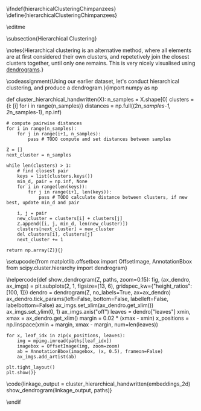 \ifndef{hierarchicalClusteringChimpanzees}
\define{hierarchicalClusteringChimpanzees}

\editme

\subsection{Hierarchical Clustering}

\notes{Hierarchical clustering is an alternative method, where all elements are at first considered their own clusters, and repetetively join the closest clusters together, until only one remains. This is very nicely visualised using [dendrograms](https://en.wikipedia.org/wiki/Dendrogram).}

\codeassignment{Using our earlier dataset, let's conduct hierarchical clustering, and produce a dendrogram.}{import numpy as np

def cluster_hierarchical_handwritten(X):
    n_samples = X.shape[0]
    clusters = {i: [i] for i in range(n_samples)}
    distances = np.full((2*n_samples-1, 2*n_samples-1), np.inf)

    # compute pairwise distances
    for i in range(n_samples):
        for j in range(i+1, n_samples):
            pass # TODO compute and set distances between samples

    Z = []
    next_cluster = n_samples

    while len(clusters) > 1:
        # find closest pair
        keys = list(clusters.keys())
        min_d, pair = np.inf, None
        for i in range(len(keys)):
            for j in range(i+1, len(keys)):
                pass # TODO calculate distance between clusters, if new best, update min_d and pair

        i, j = pair
        new_cluster = clusters[i] + clusters[j]
        Z.append([i, j, min_d, len(new_cluster)])
        clusters[next_cluster] = new_cluster
        del clusters[i], clusters[j]
        next_cluster += 1

    return np.array(Z)}{}

\setupcode{from matplotlib.offsetbox import OffsetImage, AnnotationBbox
from scipy.cluster.hierarchy import dendrogram}

\helpercode{def show_dendrogram(Z, paths, zoom=0.15):
    fig, (ax_dendro, ax_imgs) = plt.subplots(2, 1, figsize=(13, 6), gridspec_kw={"height_ratios": [100, 1]})
    dendro = dendrogram(Z, no_labels=True, ax=ax_dendro)
    ax_dendro.tick_params(left=False, bottom=False, labelleft=False, labelbottom=False)
    ax_imgs.set_xlim(ax_dendro.get_xlim())
    ax_imgs.set_ylim(0, 1)
    ax_imgs.axis("off")
    leaves = dendro["leaves"]
    xmin, xmax = ax_dendro.get_xlim()
    margin = 0.02 * (xmax - xmin)
    x_positions = np.linspace(xmin + margin, xmax - margin, num=len(leaves))

    for x, leaf_idx in zip(x_positions, leaves):
        img = mpimg.imread(paths[leaf_idx])
        imagebox = OffsetImage(img, zoom=zoom)
        ab = AnnotationBbox(imagebox, (x, 0.5), frameon=False)
        ax_imgs.add_artist(ab)

    plt.tight_layout()
    plt.show()}

\code{linkage_output = cluster_hierarchical_handwritten(embeddings_2d)
show_dendrogram(linkage_output, paths)}

\endif
